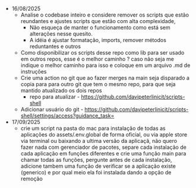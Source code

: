 - 16/08/2025
    - Analise o codebase inteiro e considere remover os scripts que estão reundantes e ajustes scripts que estão com alta complexidade, 
        - Não esqueça de manter o funcionamento como está sem alterações nesse quesito. 
        - A idéia é ajustar formatação, imports, remover métodos reduntantes e outros 
    - Como disponibilizar os scripts desse repo como lib para ser usado em outros repos, esse é o melhor caminho ? caso não seja me indique o melhor caminho para isso e coloque em um arquivo .md de instruções
    - Crie uma action no git que ao fazer merges na main seja disparado a copia para para outro git que tem o mesmo repo, para que seja mantido atualizado os dois repos
        - repo para atualizar - https://github.com/davipeterlinicit/scripts-shell
    - Adicionar usuário do git - https://github.com/davipeterlinicit/scripts-shell/settings/access?guidance_task=
- 17/09/2025
    - crie um script na pasta do mac para instalação de todas as aplicações do assets/.env.global de forma oficial, ou via apple store via terminal ou baixando a ultima versão da aplicaçã, não quero fazer nada com gerenciador de pacotes, separe cada instalação de cada aplicação em funções diferentes e crie uma função main para chamar todas as funções, pergunte antes de cada instalação, adicione tambem uma função de verificar se a aplicação existe (generico) e por qual meio ela foi instalada dando a opção de remoção